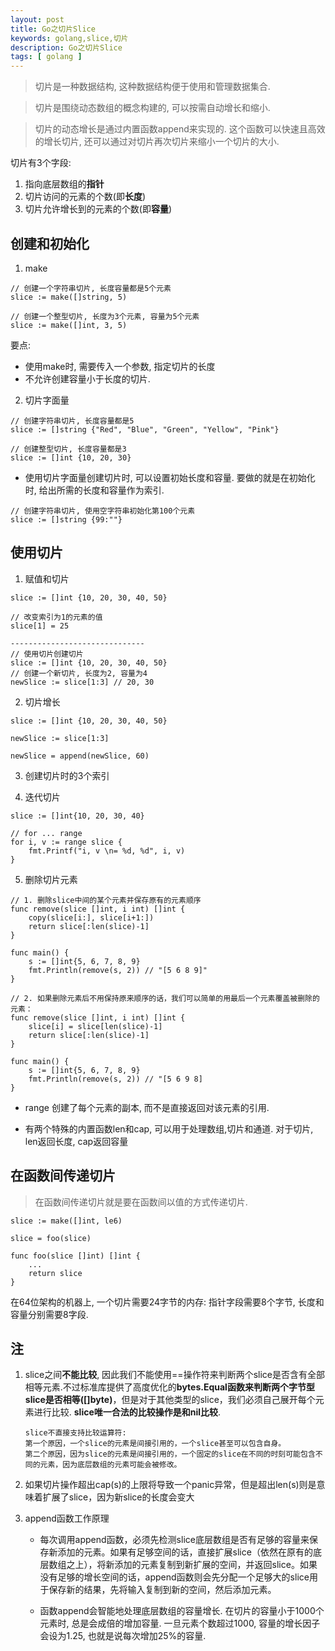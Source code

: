 ```yaml
---
layout: post
title: Go之切片Slice
keywords: golang,slice,切片
description: Go之切片Slice
tags: [ golang ]
---
```


> 切片是一种数据结构, 这种数据结构便于使用和管理数据集合.

> 切片是围绕动态数组的概念构建的, 可以按需自动增长和缩小.

> 切片的动态增长是通过内置函数append来实现的. 这个函数可以快速且高效的增长切片, 还可以通过对切片再次切片来缩小一个切片的大小.

切片有3个字段: 

1. 指向底层数组的**指针**
2. 切片访问的元素的个数(即**长度**)
3. 切片允许增长到的元素的个数(即**容量**)


## 创建和初始化

1. make
```golang
// 创建一个字符串切片, 长度容量都是5个元素
slice := make([]string, 5)

// 创建一个整型切片, 长度为3个元素, 容量为5个元素
slice := make([]int, 3, 5)
```

要点:
* 使用make时, 需要传入一个参数, 指定切片的长度
* 不允许创建容量小于长度的切片.

2. 切片字面量

```golang
// 创建字符串切片, 长度容量都是5
slice := []string {"Red", "Blue", "Green", "Yellow", "Pink"}

// 创建整型切片, 长度容量都是3
slice := []int {10, 20, 30}
```
* 使用切片字面量创建切片时, 可以设置初始长度和容量. 要做的就是在初始化时, 给出所需的长度和容量作为索引.
```golang
// 创建字符串切片, 使用空字符串初始化第100个元素
slice := []string {99:""}
```

## 使用切片

1. 赋值和切片
```golang
slice := []int {10, 20, 30, 40, 50}

// 改变索引为1的元素的值
slice[1] = 25

------------------------------
// 使用切片创建切片
slice := []int {10, 20, 30, 40, 50}
// 创建一个新切片, 长度为2, 容量为4
newSlice := slice[1:3] // 20, 30
```

2. 切片增长

```golang
slice := []int {10, 20, 30, 40, 50}

newSlice := slice[1:3]

newSlice = append(newSlice, 60)
```

3. 创建切片时的3个索引



4. 迭代切片
```golang
slice := []int{10, 20, 30, 40}

// for ... range
for i, v := range slice {
    fmt.Printf("i, v \n= %d, %d", i, v)
}
```

5. 删除切片元素
```golang
// 1. 删除slice中间的某个元素并保存原有的元素顺序
func remove(slice []int, i int) []int {
    copy(slice[i:], slice[i+1:])
    return slice[:len(slice)-1]
}

func main() {
    s := []int{5, 6, 7, 8, 9}
    fmt.Println(remove(s, 2)) // "[5 6 8 9]"
}

// 2. 如果删除元素后不用保持原来顺序的话，我们可以简单的用最后一个元素覆盖被删除的元素：
func remove(slice []int, i int) []int {
    slice[i] = slice[len(slice)-1]
    return slice[:len(slice)-1]
}

func main() {
    s := []int{5, 6, 7, 8, 9}
    fmt.Println(remove(s, 2)) // "[5 6 9 8]
}
```

* range 创建了每个元素的副本, 而不是直接返回对该元素的引用.

* 有两个特殊的内置函数len和cap, 可以用于处理数组,切片和通道. 对于切片, len返回长度, cap返回容量


## 在函数间传递切片
> 在函数间传递切片就是要在函数间以值的方式传递切片.

```golang
slice := make([]int, le6)

slice = foo(slice)

func foo(slice []int) []int {
    ...
    return slice
}
```
在64位架构的机器上, 一个切片需要24字节的内存: 指针字段需要8个字节, 长度和容量分别需要8字段.


## 注
1. slice之间**不能比较**, 因此我们不能使用==操作符来判断两个slice是否含有全部相等元素.不过标准库提供了高度优化的**bytes.Equal函数来判断两个字节型slice是否相等([]byte)**，但是对于其他类型的slice，我们必须自己展开每个元素进行比较. **slice唯一合法的比较操作是和nil比较**.
    ```
    slice不直接支持比较运算符: 
    第一个原因，一个slice的元素是间接引用的，一个slice甚至可以包含自身。
    第二个原因，因为slice的元素是间接引用的，一个固定的slice在不同的时刻可能包含不同的元素，因为底层数组的元素可能会被修改。
    ```

2. 如果切片操作超出cap(s)的上限将导致一个panic异常，但是超出len(s)则是意味着扩展了slice，因为新slice的长度会变大


3. append函数工作原理

    * 每次调用append函数，必须先检测slice底层数组是否有足够的容量来保存新添加的元素。如果有足够空间的话，直接扩展slice（依然在原有的底层数组之上），将新添加的元素复制到新扩展的空间，并返回slice。如果没有足够的增长空间的话，append函数则会先分配一个足够大的slice用于保存新的结果，先将输入复制到新的空间，然后添加元素。
    
    * 函数append会智能地处理底层数组的容量增长. 在切片的容量小于1000个元素时, 总是会成倍的增加容量. 一旦元素个数超过1000, 容量的增长因子会设为1.25, 也就是说每次增加25%的容量.